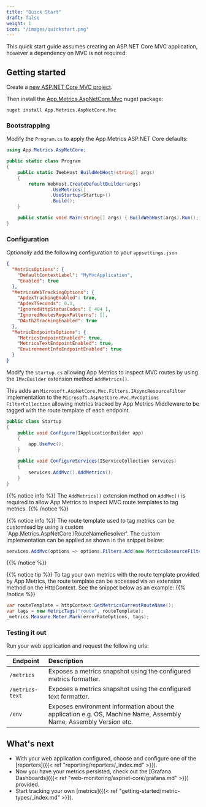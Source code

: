 ```yaml
---
title: "Quick Start"
draft: false
weight: 1
icon: "/images/quickstart.png"
---
```


This quick start guide assumes creating an ASP.NET Core MVC application, however a dependency on MVC is not required.

## Getting started

<i class="fa fa-hand-o-right"></i> Create a [new ASP.NET Core MVC project](https://docs.microsoft.com/en-us/aspnet/core/tutorials/first-mvc-app/start-mvc).

<i class="fa fa-hand-o-right"></i> Then install the [App.Metrics.AspNetCore.Mvc](https://www.nuget.org/packages/App.Metrics.AspNetCore.Mvc/) nuget package:

```console
nuget install App.Metrics.AspNetCore.Mvc
```

### Bootstrapping

<i class="fa fa-hand-o-right"></i> Modify the `Program.cs` to apply the App Metrics ASP.NET Core defaults:

```csharp
using App.Metrics.AspNetCore;

public static class Program
{
	public static IWebHost BuildWebHost(string[] args)
	{
		return WebHost.CreateDefaultBuilder(args)
				.UseMetrics()
				.UseStartup<Startup>()
				.Build();
	}

	public static void Main(string[] args) { BuildWebHost(args).Run(); }
}
```

### Configuration

<i class="fa fa-hand-o-right"></i> *Optionally* add the following configuration to your `appsettings.json`

```json
{
  "MetricsOptions": {
    "DefaultContextLabel": "MyMvcApplication",
    "Enabled": true
  },
  "MetricsWebTrackingOptions": {
    "ApdexTrackingEnabled": true,
    "ApdexTSeconds": 0.1,
    "IgnoredHttpStatusCodes": [ 404 ],
    "IgnoredRoutesRegexPatterns": [],
    "OAuth2TrackingEnabled": true
  },
  "MetricEndpointsOptions": {
    "MetricsEndpointEnabled": true,
    "MetricsTextEndpointEnabled": true,    
    "EnvironmentInfoEndpointEnabled": true
  }
}
```

<i class="fa fa-hand-o-right"></i> Modify the `Startup.cs` allowing App Metrics to inspect MVC routes by using the  `IMvcBuilder` extension method `AddMetrics()`. 

This adds an `Microsoft.AspNetCore.Mvc.Filters.IAsyncResourceFilter` implementation to the `Microsoft.AspNetCore.Mvc.MvcOptions` `FilterCollection` allowing metrics tracked by App Metrics Middleware to be tagged with the route template of each endpoint.

```csharp
public class Startup
{
	public void Configure(IApplicationBuilder app)
	{
		app.UseMvc();
	}

	public void ConfigureServices(IServiceCollection services)
	{
		services.AddMvc().AddMetrics();
	}
}
```

{{% notice info %}}
The `AddMetrics()` extension method on `AddMvc()` is required to allow App Metrics to inspect MVC route templates to tag metrics.
{{% /notice %}}

{{% notice info %}}
The route template used to tag metrics can be customised by using a custom `App.Metrics.AspNetCore.IRouteNameResolver'. The custom implementation can be applied as shown in the snippet below:

```csharp
services.AddMvc(options => options.Filters.Add(new MetricsResourceFilter(new MyCustomMetricsRouteNameResolver())));
```

{{% /notice %}}

{{% notice tip %}}
To tag your own metrics with the route template provided by App Metrics, the route template can be accessed via an extension method on the HttpContext. See the snippet below as an example:
{{% /notice %}}

```csharp
var routeTemplate = httpContext.GetMetricsCurrentRouteName();
var tags = new MetricTags("route", routeTemplate);
_metrics.Measure.Meter.Mark(errorRateOptions, tags);
```

### Testing it out

<i class="fa fa-hand-o-right"></i> Run your web application and request the following urls:

|Endpoint|Description|
|---------|:--------|
|`/metrics`|Exposes a metrics snapshot using the configured metrics formatter.
|`/metrics-text`|Exposes a metrics snapshot using the configured text formatter.
|`/env`|Exposes environment information about the application e.g. OS, Machine Name, Assembly Name, Assembly Version etc.

## What's next

- With your web application configured, choose and configure one of the [reporters]({{< ref "reporting/reporters/_index.md" >}}).
- Now you have your metrics persisted, check out the [Grafana Dashboards]({{< ref "web-monitoring/aspnet-core/grafana.md" >}}) provided.
- Start tracking your own [metrics]({{< ref "getting-started/metric-types/_index.md" >}}).
